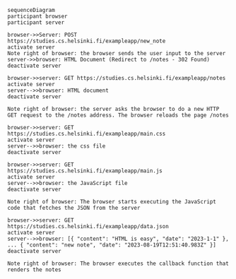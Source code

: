     sequenceDiagram
    participant browser
    participant server

    browser->>Server: POST https://studies.cs.helsinki.fi/exampleapp/new_note
    activate server
    Note right of browser: the browser sends the user input to the server
    server->>browser: HTML Document (Redirect to /notes - 302 Found)
    deactivate server

    browser->>server: GET https://studies.cs.helsinki.fi/exampleapp/notes
    activate server
    server-->>browser: HTML document
    deactivate server

    Note right of browser: the server asks the browser to do a new HTTP GET request to the /notes address. The browser reloads the page /notes

    browser->>server: GET https://studies.cs.helsinki.fi/exampleapp/main.css
    activate server
    server-->>browser: the css file
    deactivate server

    browser->>server: GET https://studies.cs.helsinki.fi/exampleapp/main.js
    activate server
    server-->>browser: the JavaScript file
    deactivate server

    Note right of browser: The browser starts executing the JavaScript code that fetches the JSON from the server

    browser->>server: GET https://studies.cs.helsinki.fi/exampleapp/data.json
    activate server
    server-->>browser: [{ "content": "HTML is easy", "date": "2023-1-1" }, ... { "content": "new note", "date": "2023-08-19T12:51:40.983Z" }]
    deactivate server

    Note right of browser: The browser executes the callback function that renders the notes
